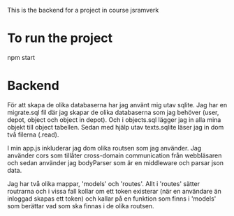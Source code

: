 This is the backend for a project in course jsramverk

To run the project
======================
npm start


Backend
======================
För att skapa de olika databaserna har jag använt mig utav sqlite. Jag har en migrate.sql fil där jag skapar de olika databaserna som jag
behöver (user, depot, object och object in depot). Och i objects.sql lägger jag in alla mina objekt till object tabellen. Sedan med hjälp utav texts.sqlite läser jag in dom två filerna (.read).

I min app.js inkluderar jag dom olika routsen som jag använder. Jag använder cors som tillåter cross-domain communication från webbläsaren och sedan använder jag bodyParser som är en middleware och parsar json data.

Jag har två olika mappar, 'models' och 'routes'. Allt i 'routes' sätter routrarna och i vissa fall kollar om ett token existerar (när en användare än inloggad skapas ett token) och kallar på en funktion som finns i 'models' som berättar vad som ska finnas i de olika routsen.
